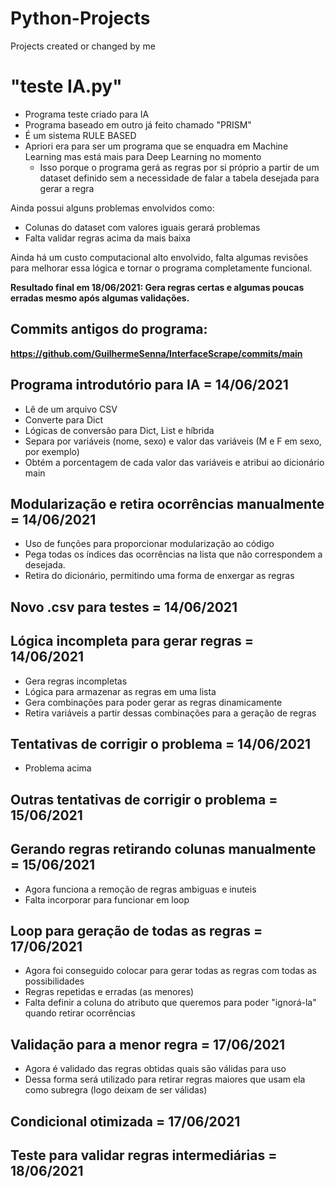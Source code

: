 # Python-Projects
Projects created or changed by me


# "teste IA.py"

- Programa teste criado para IA
- Programa baseado em outro já feito chamado "PRISM"
- É um sistema RULE BASED
- Apriori era para ser um programa que se enquadra em Machine Learning mas está mais para Deep Learning no momento
  - Isso porque o programa gerá as regras por si próprio a partir de um dataset definido sem a necessidade de falar a tabela desejada para gerar a regra

Ainda possui alguns problemas envolvidos como:
- Colunas do dataset com valores iguais gerará problemas
- Falta validar regras acima da mais baixa

Ainda há um custo computacional alto envolvido, falta algumas revisões para melhorar essa lógica e tornar o programa completamente funcional.

**Resultado final em 18/06/2021: Gera regras certas e algumas poucas erradas mesmo após algumas validações.**

## Commits antigos do programa:
**https://github.com/GuilhermeSenna/InterfaceScrape/commits/main**

## Programa introdutório para IA = 14/06/2021
- Lê de um arquivo CSV
- Converte para Dict
- Lógicas de conversão para Dict, List e híbrida
- Separa por variáveis (nome, sexo) e valor das variáveis (M e F em sexo, por exemplo)
- Obtém a porcentagem de cada valor das variáveis e atribui ao dicionário
 main
 
 
 ## Modularização e retira ocorrências manualmente = 14/06/2021
- Uso de funções para proporcionar modularização ao código
- Pega todas os índices das ocorrências na lista que não correspondem a desejada.
- Retira do dicionário, permitindo uma forma de enxergar as regras
 
 ## Novo .csv para testes = 14/06/2021
 
## Lógica incompleta para gerar regras = 14/06/2021
- Gera regras incompletas
- Lógica para armazenar as regras em uma lista
- Gera combinações para poder gerar as regras dinamicamente
- Retira variáveis a partir dessas combinações para a geração de regras
 
 ## Tentativas de corrigir o problema = 14/06/2021
 - Problema acima

## Outras tentativas de corrigir o problema = 15/06/2021

## Gerando regras retirando colunas manualmente = 15/06/2021
- Agora funciona a remoção de regras ambiguas e inuteis
- Falta incorporar para funcionar em loop

## Loop para geração de todas as regras = 17/06/2021
- Agora foi conseguido colocar para gerar todas as regras com todas as possibilidades
- Regras repetidas e erradas (as menores)
- Falta definir a coluna do atributo que queremos para poder "ignorá-la" quando retirar ocorrências

## Validação para a menor regra = 17/06/2021
- Agora é validado das regras obtidas quais são válidas para uso
- Dessa forma será utilizado para retirar regras maiores que usam ela como subregra (logo deixam de ser válidas)

## Condicional otimizada = 17/06/2021

## Teste para validar regras intermediárias = 18/06/2021
 
